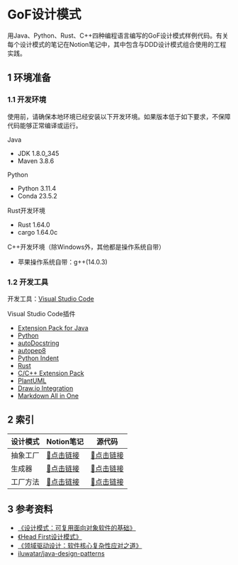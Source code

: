 # GoF设计模式

用Java、Python、Rust、C++四种编程语言编写的GoF设计模式样例代码。有关每个设计模式的笔记在Notion笔记中，其中包含与DDD设计模式组合使用的工程实践。


## 1 环境准备

### 1.1 开发环境

使用前，请确保本地环境已经安装以下开发环境。如果版本低于如下要求，不保障代码能够正常编译或运行。

Java

- JDK 1.8.0_345
- Maven 3.8.6

Python

- Python 3.11.4
- Conda 23.5.2

Rust开发环境

- Rust 1.64.0
- cargo 1.64.0c

C++开发环境（除Windows外，其他都是操作系统自带）

- 苹果操作系统自带：g++(14.0.3)

### 1.2 开发工具

开发工具：[Visual Studio Code](https://code.visualstudio.com/)

Visual Studio Code插件

- [Extension Pack for Java](https://marketplace.visualstudio.com/items?itemName=vscjava.vscode-java-pack)
- [Python](https://marketplace.visualstudio.com/items?itemName=ms-python.python)
- [autoDocstring](https://marketplace.visualstudio.com/items?itemName=njpwerner.autodocstring)
- [autopep8](https://marketplace.visualstudio.com/items?itemName=ms-python.autopep8)
- [Python Indent](https://marketplace.visualstudio.com/items?itemName=KevinRose.vsc-python-indent)
- [Rust](https://marketplace.visualstudio.com/items?itemName=rust-lang.rust-analyzer)
- [C/C++ Extension Pack](https://marketplace.visualstudio.com/items?itemName=ms-vscode.cpptools-extension-pack)
- [PlantUML](https://marketplace.visualstudio.com/items?itemName=jebbs.plantuml)
- [Draw.io Integration](https://marketplace.visualstudio.com/items?itemName=hediet.vscode-drawio)
- [Markdown All in One](https://marketplace.visualstudio.com/items?itemName=yzhang.markdown-all-in-one)


## 2 索引

| 设计模式 | Notion笔记   | 源代码   |
| -------- | ------ | ------ |
| 抽象工厂 | [📒点击链接](https://lordking.notion.site/df43fb8290934bb38ee3a0ab737ebc9c?pvs=4) | [🔗点击链接](./abstract-factory/README.md) |
| 生成器   | [📒点击链接](https://lordking.notion.site/db4b53739e974e9aa02d8aa8b276cd60?pvs=4) | [🔗点击链接](./builder/README.md) |
| 工厂方法 | [📒点击链接](https://lordking.notion.site/a12f6fd7a5c8463992280985dccb0dcf?pvs=4) | [🔗点击链接](./factory-method/README.md) |

## 3 参考资料

- [《设计模式：可复用面向对象软件的基础》](https://book.douban.com/subject/1052241/)
- [《Head First设计模式》](https://book.douban.com/subject/2243615/)
- [《领域驱动设计：软件核心复杂性应对之道》](https://book.douban.com/subject/5344973/)
- [iluwatar/java-design-patterns](https://github.com/iluwatar/java-design-patterns)